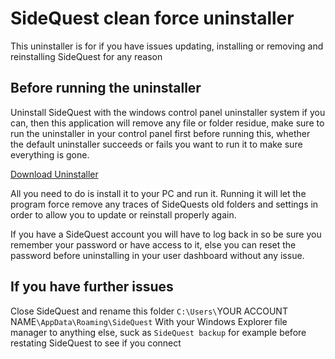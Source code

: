 # SideQuest clean force uninstaller

This uninstaller is for if you have issues updating, installing or removing and reinstalling SideQuest for any reason

## Before running the uninstaller
Uninstall SideQuest with the windows control panel uninstaller system if you can, then this application will remove any file or folder residue, make sure to run the uninstaller in your control panel first before running this, whether the default uninstaller succeeds or fails you want to run it to make sure everything is gone.

[Download Uninstaller](https://drive.google.com/open?id=1Nw3UIa0p0SJ1w7-FBLL7hr57jnIj6MQS)

All you need to do is install it to your PC and run it.
Running it will let the program force remove any traces of SideQuests old folders and settings in order to allow you to update or reinstall properly again.

If you have a SideQuest account you will have to log back in so be sure you remember your password or have access to it, else you can reset the password before uninstalling in your user dashboard without any issue.

## If you have further issues

Close SideQuest and rename this folder
`C:\Users\`YOUR ACCOUNT NAME`\AppData\Roaming\SideQuest`
With your Windows Explorer file manager to anything else, suck as `SideQuest backup` for example
before restating SideQuest to see if you connect